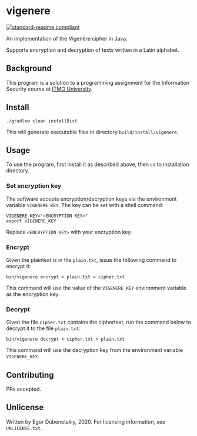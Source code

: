 # vigenere

[![standard-readme compliant](https://img.shields.io/badge/readme%20style-standard-brightgreen.svg?style=flat-square)](https://github.com/RichardLitt/standard-readme)

An implementation of the Vigenère cipher in Java.

Supports encryption and decryption of texts written in a Latin alphabet.

## Background

This program is a solution to a programming assignment for the Information Security course at [ITMO University].

[ITMO University]: https://en.itmo.ru/en/

## Install

```
./gradlew clean installDist
```

This will generate executable files in directory `build/install/vigenere`.

## Usage

To use the program, first install it as described above, then `cd` to installation directory.

### Set encryption key

The software accepts encryption/decryption keys via the environment variable `VIGENERE_KEY`.
The key can be set with a shell command:
```
VIGENERE_KEY="<ENCRYPTION KEY>"
export VIGENERE_KEY
```
Replace `<ENCRYPTION KEY>` with your encryption key.

### Encrypt

Given the plaintext is in file `plain.txt`, issue the following command to encrypt it:

```
bin/vigenere encrypt < plain.txt > cipher.txt
```

This command will use the value of the `VIGENERE_KEY` environment variable as the encryption key.

### Decrypt

Given the file `cipher.txt` contains the ciphertext, run the command below to decrypt it to the file `plain.txt`:

```
bin/vigenere decrypt < cipher.txt > plain.txt
```

This command will use the decryption key from the environment variable `VIGENERE_KEY`. 

## Contributing

PRs accepted.

## Unlicense

Written by Egor Dubenetskiy, 2020.
For licensing information, see `UNLICENSE.txt`.
